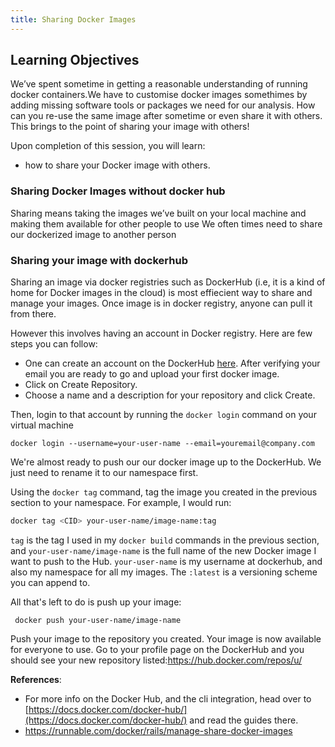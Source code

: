 ```yaml
---
title: Sharing Docker Images
---
```

## Learning Objectives

We’ve spent sometime in getting a reasonable understanding of running docker containers.We have to customise docker images somethimes by adding missing software tools or packages we need for our analysis. How can you re-use the same image after sometime or even share it with others. This brings to the point of sharing your image with others!

Upon completion of this session, you will learn: 

- how to share your Docker image with others.

### Sharing Docker Images without docker hub
Sharing means taking the images we’ve built on your local machine and making them available for other people to use
We often times need to share  our dockerized image to another person



### Sharing your image with dockerhub 

Sharing an image via docker registries such as  DockerHub  (i.e, it is a kind of home for Docker images in the cloud) is most effiecient way to share and manage your images. Once image is in docker registry, anyone can pull it from there.

However this involves having an account in Docker registry. Here are few steps you can follow:

- One can create an account on the DockerHub [here](https://hub.docker.com/account/signup/). After verifying your email you are ready to go and upload your first docker image.
- Click on Create Repository.
- Choose a name  and a description for your repository and click Create.

Then, login to that account by running the ``docker login`` command on your virtual machine

```
docker login --username=your-user-name --email=youremail@company.com
```
We're almost ready to push our our docker image up to the DockerHub. We just need to rename it to our namespace first.

Using the ``docker tag`` command, tag the image you created in the previous section to your namespace. For example, I would run:

```bash
docker tag <CID> your-user-name/image-name:tag
```

``tag`` is the tag I used in my `docker build` commands in the previous section, and `your-user-name/image-name` is the full name of the new Docker image I want to push to the Hub. `your-user-name` is my username at dockerhub, and also my namespace for all my images. The `:latest` is a versioning scheme you can append to.

All that's left to do is push up your image:

```
 docker push your-user-name/image-name
```

Push your image to the repository you created. Your image is now available for everyone to use. Go to your profile page on the DockerHub and you should see your new repository listed:[https://hub.docker.com/repos/u/<username>](https://hub.docker.com/repos/u/<username>)


**References**:
- For more info on the Docker Hub, and the cli integration,
head over to [https://docs.docker.com/docker-hub/](https://docs.docker.com/docker-hub/) and read the guides there.
-  https://runnable.com/docker/rails/manage-share-docker-images
